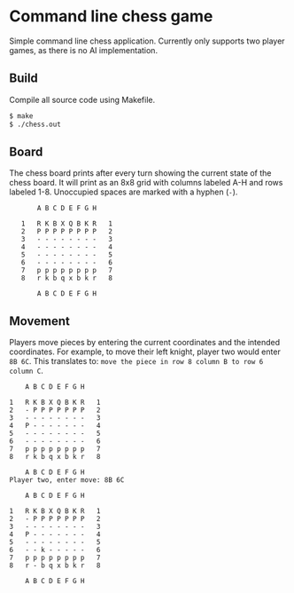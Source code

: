 # Command line chess game

Simple command line chess application. Currently only supports two player games, as there is no AI implementation.

## Build

Compile all source code using Makefile.

```bash
$ make
$ ./chess.out
```

## Board

The chess board prints after every turn showing the current state of the chess board. It will print as an 8x8 grid with columns labeled A-H and rows labeled 1-8. Unoccupied spaces are marked with a hyphen (`-`).

```
       A B C D E F G H
 
   1   R K B X Q B K R   1
   2   P P P P P P P P   2
   3   - - - - - - - -   3
   4   - - - - - - - -   4
   5   - - - - - - - -   5
   6   - - - - - - - -   6
   7   p p p p p p p p   7
   8   r k b q x b k r   8
   
       A B C D E F G H
```

## Movement

Players move pieces by entering the current coordinates and the intended coordinates. For example, to move their left knight, player two would enter `8B 6C`. This translates to: `move the piece in row 8 column B to row 6 column C`.

```
    A B C D E F G H 

1   R K B X Q B K R   1
2   - P P P P P P P   2
3   - - - - - - - -   3
4   P - - - - - - -   4
5   - - - - - - - -   5
6   - - - - - - - -   6
7   p p p p p p p p   7
8   r k b q x b k r   8

    A B C D E F G H 
Player two, enter move: 8B 6C

    A B C D E F G H 

1   R K B X Q B K R   1
2   - P P P P P P P   2
3   - - - - - - - -   3
4   P - - - - - - -   4
5   - - - - - - - -   5
6   - - k - - - - -   6
7   p p p p p p p p   7
8   r - b q x b k r   8

    A B C D E F G H 
```
